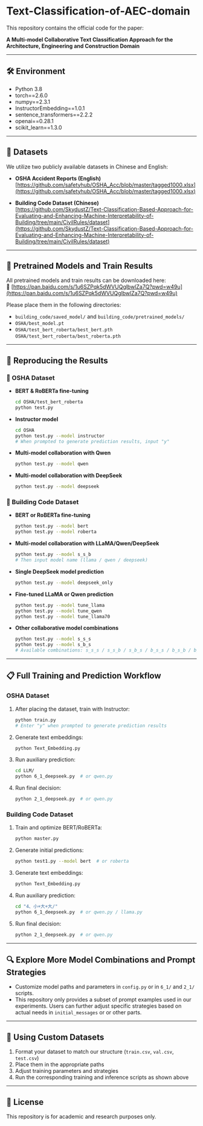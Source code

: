 # Text-Classification-of-AEC-domain

This repository contains the official code for the paper:

**A Multi-model Collaborative Text Classification Approach for the Architecture, Engineering and Construction Domain**

---

## 🛠️ Environment

- Python 3.8
- torch==2.6.0
- numpy==2.3.1
- InstructorEmbedding==1.0.1
- sentence_transformers==2.2.2
- openai==0.28.1
- scikit_learn==1.3.0

---

## 📂 Datasets

We utilize two publicly available datasets in Chinese and English:

- **OSHA Accident Reports (English)**  
  [https://github.com/safetyhub/OSHA_Acc/blob/master/tagged1000.xlsx](https://github.com/safetyhub/OSHA_Acc/blob/master/tagged1000.xlsx)

- **Building Code Dataset (Chinese)**  
  [https://github.com/SkydustZ/Text-Classification-Based-Approach-for-Evaluating-and-Enhancing-Machine-Interpretability-of-Building/tree/main/CivilRules/dataset](https://github.com/SkydustZ/Text-Classification-Based-Approach-for-Evaluating-and-Enhancing-Machine-Interpretability-of-Building/tree/main/CivilRules/dataset)

---

## 🔗 Pretrained Models and Train Results

All pretrained models and train results can be downloaded here:  
📎 [https://pan.baidu.com/s/1u6SZPqk5dWVUQglbwlZa7Q?pwd=w49u](https://pan.baidu.com/s/1u6SZPqk5dWVUQglbwlZa7Q?pwd=w49u)

Please place them in the following directories:

- `building_code/saved_model/` and `building_code/pretrained_models/`
- `OSHA/best_model.pt`
- `OSHA/test_bert_roberta/best_bert.pth`  
  `OSHA/test_bert_roberta/best_roberta.pth`

---

## 🧪 Reproducing the Results

### 🔹 OSHA Dataset

- **BERT & RoBERTa fine-tuning**  
  ```bash
  cd OSHA/test_bert_roberta
  python test.py
  ```

- **Instructor model**  
  ```bash
  cd OSHA
  python test.py --model instructor
  # When prompted to generate prediction results, input "y"
  ```

- **Multi-model collaboration with Qwen**  
  ```bash
  python test.py --model qwen
  ```

- **Multi-model collaboration with DeepSeek**  
  ```bash
  python test.py --model deepseek
  ```

### 🔹 Building Code Dataset

- **BERT or RoBERTa fine-tuning**  
  ```bash
  python test.py --model bert
  python test.py --model roberta
  ```

- **Multi-model collaboration with LLaMA/Qwen/DeepSeek**  
  ```bash
  python test.py --model s_s_b
  # Then input model name (llama / qwen / deepseek)
  ```

- **Single DeepSeek model prediction**  
  ```bash
  python test.py --model deepseek_only
  ```

- **Fine-tuned LLaMA or Qwen prediction**  
  ```bash
  python test.py --model tune_llama
  python test.py --model tune_qwen
  python test.py --model tune_llama70
  ```

- **Other collaborative model combinations**  
  ```bash
  python test.py --model s_s_s
  python test.py --model s_b_s
  # Available combinations: s_s_s / s_s_b / s_b_s / b_s_s / b_s_b / b_b_s / b_b_b
  ```

---

## 📋 Full Training and Prediction Workflow

### OSHA Dataset

1. After placing the dataset, train with Instructor:
   ```bash
   python train.py
   # Enter "y" when prompted to generate prediction results
   ```

2. Generate text embeddings:
   ```bash
   python Text_Embedding.py
   ```

3. Run auxiliary prediction:
   ```bash
   cd LLM/
   python 6_1_deepseek.py  # or qwen.py
   ```

4. Run final decision:
   ```bash
   python 2_1_deepseek.py  # or qwen.py
   ```

### Building Code Dataset

1. Train and optimize BERT/RoBERTa:
   ```bash
   python master.py
   ```

2. Generate initial predictions:
   ```bash
   python test1.py --model bert  # or roberta
   ```

3. Generate text embeddings:
   ```bash
   python Text_Embedding.py
   ```

4. Run auxiliary prediction:
   ```bash
   cd "4、小+大+大/"
   python 6_1_deepseek.py  # or qwen.py / llama.py
   ```

5. Run final decision:
   ```bash
   python 2_1_deepseek.py  # or qwen.py
   ```

---

## 🔍 Explore More Model Combinations and Prompt Strategies

- Customize model paths and parameters in `config.py` or in `6_1/` and `2_1/` scripts.
- This repository only provides a subset of prompt examples used in our experiments. Users can further adjust specific strategies based on actual needs in `initial_messages` or or other parts.

---

## 📁 Using Custom Datasets

1. Format your dataset to match our structure (`train.csv`, `val.csv`, `test.csv`)
2. Place them in the appropriate paths
3. Adjust training parameters and strategies
4. Run the corresponding training and inference scripts as shown above

---

## 📜 License

This repository is for academic and research purposes only.